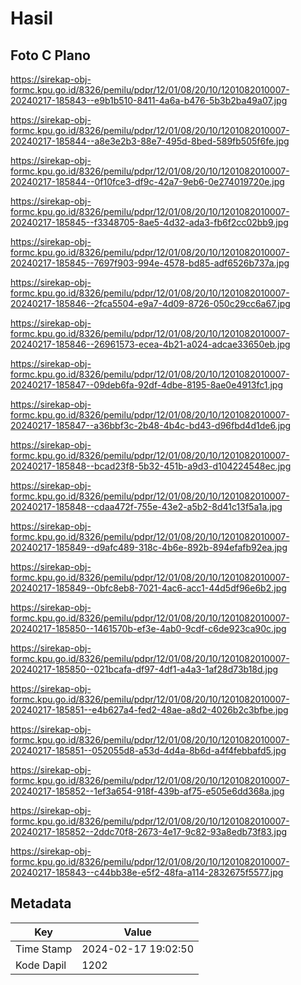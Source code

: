 # Hasil

## Foto C Plano

https://sirekap-obj-formc.kpu.go.id/8326/pemilu/pdpr/12/01/08/20/10/1201082010007-20240217-185843--e9b1b510-8411-4a6a-b476-5b3b2ba49a07.jpg

https://sirekap-obj-formc.kpu.go.id/8326/pemilu/pdpr/12/01/08/20/10/1201082010007-20240217-185844--a8e3e2b3-88e7-495d-8bed-589fb505f6fe.jpg

https://sirekap-obj-formc.kpu.go.id/8326/pemilu/pdpr/12/01/08/20/10/1201082010007-20240217-185844--0f10fce3-df9c-42a7-9eb6-0e274019720e.jpg

https://sirekap-obj-formc.kpu.go.id/8326/pemilu/pdpr/12/01/08/20/10/1201082010007-20240217-185845--f3348705-8ae5-4d32-ada3-fb6f2cc02bb9.jpg

https://sirekap-obj-formc.kpu.go.id/8326/pemilu/pdpr/12/01/08/20/10/1201082010007-20240217-185845--7697f903-994e-4578-bd85-adf6526b737a.jpg

https://sirekap-obj-formc.kpu.go.id/8326/pemilu/pdpr/12/01/08/20/10/1201082010007-20240217-185846--2fca5504-e9a7-4d09-8726-050c29cc6a67.jpg

https://sirekap-obj-formc.kpu.go.id/8326/pemilu/pdpr/12/01/08/20/10/1201082010007-20240217-185846--26961573-ecea-4b21-a024-adcae33650eb.jpg

https://sirekap-obj-formc.kpu.go.id/8326/pemilu/pdpr/12/01/08/20/10/1201082010007-20240217-185847--09deb6fa-92df-4dbe-8195-8ae0e4913fc1.jpg

https://sirekap-obj-formc.kpu.go.id/8326/pemilu/pdpr/12/01/08/20/10/1201082010007-20240217-185847--a36bbf3c-2b48-4b4c-bd43-d96fbd4d1de6.jpg

https://sirekap-obj-formc.kpu.go.id/8326/pemilu/pdpr/12/01/08/20/10/1201082010007-20240217-185848--bcad23f8-5b32-451b-a9d3-d104224548ec.jpg

https://sirekap-obj-formc.kpu.go.id/8326/pemilu/pdpr/12/01/08/20/10/1201082010007-20240217-185848--cdaa472f-755e-43e2-a5b2-8d41c13f5a1a.jpg

https://sirekap-obj-formc.kpu.go.id/8326/pemilu/pdpr/12/01/08/20/10/1201082010007-20240217-185849--d9afc489-318c-4b6e-892b-894efafb92ea.jpg

https://sirekap-obj-formc.kpu.go.id/8326/pemilu/pdpr/12/01/08/20/10/1201082010007-20240217-185849--0bfc8eb8-7021-4ac6-acc1-44d5df96e6b2.jpg

https://sirekap-obj-formc.kpu.go.id/8326/pemilu/pdpr/12/01/08/20/10/1201082010007-20240217-185850--1461570b-ef3e-4ab0-9cdf-c6de923ca90c.jpg

https://sirekap-obj-formc.kpu.go.id/8326/pemilu/pdpr/12/01/08/20/10/1201082010007-20240217-185850--021bcafa-df97-4df1-a4a3-1af28d73b18d.jpg

https://sirekap-obj-formc.kpu.go.id/8326/pemilu/pdpr/12/01/08/20/10/1201082010007-20240217-185851--e4b627a4-fed2-48ae-a8d2-4026b2c3bfbe.jpg

https://sirekap-obj-formc.kpu.go.id/8326/pemilu/pdpr/12/01/08/20/10/1201082010007-20240217-185851--052055d8-a53d-4d4a-8b6d-a4f4febbafd5.jpg

https://sirekap-obj-formc.kpu.go.id/8326/pemilu/pdpr/12/01/08/20/10/1201082010007-20240217-185852--1ef3a654-918f-439b-af75-e505e6dd368a.jpg

https://sirekap-obj-formc.kpu.go.id/8326/pemilu/pdpr/12/01/08/20/10/1201082010007-20240217-185852--2ddc70f8-2673-4e17-9c82-93a8edb73f83.jpg

https://sirekap-obj-formc.kpu.go.id/8326/pemilu/pdpr/12/01/08/20/10/1201082010007-20240217-185843--c44bb38e-e5f2-48fa-a114-2832675f5577.jpg


## Metadata

| Key        | Value               |
| ---------- | ------------------- |
| Time Stamp | 2024-02-17 19:02:50 |
| Kode Dapil | 1202                |



